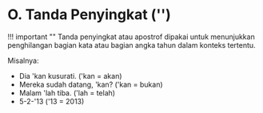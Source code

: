 # O. Tanda Penyingkat ('')

!!! important ""
	Tanda penyingkat atau apostrof dipakai untuk menunjukkan penghilangan bagian kata atau bagian angka tahun dalam konteks tertentu.

Misalnya:

- Dia 'kan kusurati. ('kan = akan)
- Mereka sudah datang, 'kan? ('kan = bukan)
- Malam 'lah tiba. ('lah = telah)
- 5-2-'13 ('13 = 2013)
